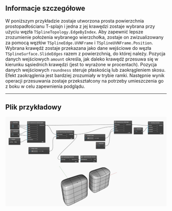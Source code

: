 ## Informacje szczegółowe
W poniższym przykładzie zostaje utworzona prosta powierzchnia prostopadłościanu T-splajn i jedna z jej krawędzi zostaje wybrana przy użyciu węzła `TSplineTopology.EdgeByIndex`. Aby zapewnić lepsze zrozumienie położenia wybranego wierzchołka, zostaje on zwizualizowany za pomocą węzłów `TSplineEdge.UVNFrame` i `TSplineUVNFrame.Position`. Wybrana krawędź zostaje przekazana jako dane wejściowe do węzła `TSplineSurface.SlideEdges` razem z powierzchnią, do której należy. Pozycja danych wejściowych `amount` określa, jak daleko krawędź przesuwa się w kierunku sąsiednich krawędzi (jest to wyrażone w procentach). Pozycja danych wejściowych `roundness` steruje płaskością lub zaokrągleniem skosu. Efekt zaokrąglenia jest bardziej zrozumiały w trybie ramki. Następnie wynik operacji przesuwania zostaje przekształcony na potrzeby umieszczenia go z boku w celu zapewnienia podglądu.

___
## Plik przykładowy

![TSplineSurface.SlideEdges](./Autodesk.DesignScript.Geometry.TSpline.TSplineSurface.SlideEdges_img.jpg)
